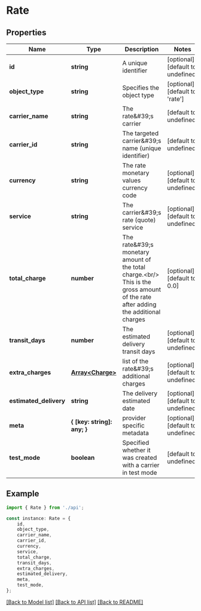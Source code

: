 # Rate


## Properties

Name | Type | Description | Notes
------------ | ------------- | ------------- | -------------
**id** | **string** | A unique identifier | [optional] [default to undefined]
**object_type** | **string** | Specifies the object type | [optional] [default to 'rate']
**carrier_name** | **string** | The rate\&#39;s carrier | [default to undefined]
**carrier_id** | **string** | The targeted carrier\&#39;s name (unique identifier) | [default to undefined]
**currency** | **string** | The rate monetary values currency code | [optional] [default to undefined]
**service** | **string** | The carrier\&#39;s rate (quote) service | [optional] [default to undefined]
**total_charge** | **number** | The rate\&#39;s monetary amount of the total charge.&lt;br/&gt;         This is the gross amount of the rate after adding the additional charges          | [optional] [default to 0.0]
**transit_days** | **number** | The estimated delivery transit days | [optional] [default to undefined]
**extra_charges** | [**Array&lt;Charge&gt;**](Charge.md) | list of the rate\&#39;s additional charges | [optional] [default to undefined]
**estimated_delivery** | **string** | The delivery estimated date | [optional] [default to undefined]
**meta** | **{ [key: string]: any; }** | provider specific metadata | [optional] [default to undefined]
**test_mode** | **boolean** | Specified whether it was created with a carrier in test mode | [default to undefined]

## Example

```typescript
import { Rate } from './api';

const instance: Rate = {
    id,
    object_type,
    carrier_name,
    carrier_id,
    currency,
    service,
    total_charge,
    transit_days,
    extra_charges,
    estimated_delivery,
    meta,
    test_mode,
};
```

[[Back to Model list]](../README.md#documentation-for-models) [[Back to API list]](../README.md#documentation-for-api-endpoints) [[Back to README]](../README.md)
